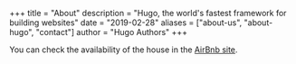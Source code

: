 +++
title = "About"
description = "Hugo, the world's fastest framework for building websites"
date = "2019-02-28"
aliases = ["about-us", "about-hugo", "contact"]
author = "Hugo Authors"
+++

You can check the availability of the house in the [AirBnb site](https://www.airbnb.com/rooms/9100496?viralityEntryPoint=1&s=76).